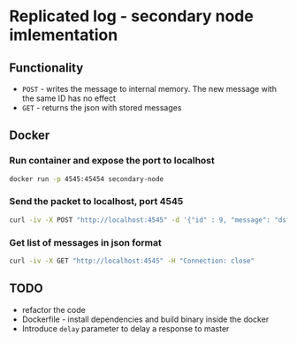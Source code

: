 # Replicated log - secondary node imlementation

## Functionality

- `POST` - writes the message to internal memory. The new message with the same ID has no effect
- `GET` - returns the json with stored messages

## Docker

### Run container and expose the port to localhost

```bash
docker run -p 4545:45454 secondary-node
```

### Send the packet to localhost, port 4545

```bash
curl -iv -X POST "http://localhost:4545" -d '{"id" : 9, "message": "dsfdsmsg_log"}' -H "Connection: close"
```

### Get list of messages in json format

```bash
curl -iv -X GET "http://localhost:4545" -H "Connection: close" 
```

## TODO

- refactor the code
- Dockerfile - install dependencies and build binary inside the docker
- Introduce `delay` parameter to delay a response to master 
